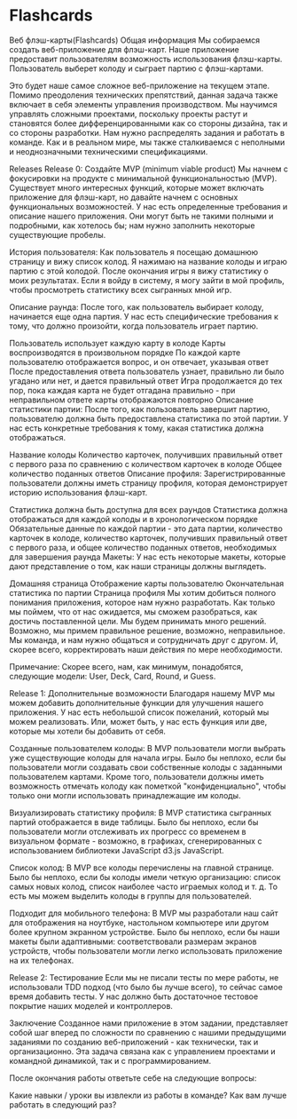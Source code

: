 # Flashcards


Веб флэш-карты(Flashcards)
Общая информация
Мы собираемся создать веб-приложение для флэш-карт. Наше приложение предоставит пользователям возможность использования флэш-карты. Пользователь выберет колоду и сыграет партию с флэш-картами.

Это будет наше самое сложное веб-приложение на текущем этапе. Помимо преодоления технических препятствий, данная задача также включает в себя элементы управления производством. Мы научимся управлять сложными проектами, поскольку проекты растут и становятся более дифференцированными как со стороны дизайна, так и со стороны разработки. Нам нужно распределять задания и работать в команде. Как и в реальном мире, мы также сталкиваемся с неполными и неоднозначными техническими спецификациями.

Releases
Release 0: Создайте MVP (minimum viable product)
Мы начнем с фокусировки на продукте с минимальной функциональностью (MVP). Существует много интересных функций, которые может включать приложение для флэш-карт, но давайте начнем с основных функциональных возможностей. У нас есть определенные требования и описание нашего приложения. Они могут быть не такими полными и подробными, как хотелось бы; нам нужно заполнить некоторые существующие пробелы.

История пользователя: Как пользователь я посещаю домашнюю страницу и вижу список колод. Я нажимаю на название колоды и играю партию с этой колодой. После окончания игры я вижу статистику о моих результатах. Если я войду в систему, я могу зайти в мой профиль, чтобы просмотреть статистику всех сыгранных мной игр.

Описание раунда: После того, как пользователь выбирает колоду, начинается еще одна партия. У нас есть специфические требования к тому, что должно произойти, когда пользователь играет партию.

Пользователь использует каждую карту в колоде
Карты воспроизводятся в произвольном порядке
По каждой карте пользователю отображается вопрос, и он отвечает, указывая ответ
После предоставления ответа пользователь узнает, правильно ли было угадано или нет, и дается правильный ответ
Игра продолжается до тех пор, пока каждая карта не будет отгадана правильно - при неправильном ответе карты отображаются повторно
Описание статистики партии: После того, как пользователь завершит партию, пользователю должна быть предоставлена статистика по этой партии. У нас есть конкретные требования к тому, какая статистика должна отображаться.

Название колоды
Количество карточек, получивших правильный ответ с первого раза по сравнению с количеством карточек в колоде
Общее количество поданных ответов
Описание профиля: Зарегистрированные пользователи должны иметь страницу профиля, которая демонстрирует историю использования флэш-карт.

Статистика должна быть доступна для всех раундов
Статистика должна отображаться для каждой колоды и в хронологическом порядке
Обязательные данные по каждой партии - это дата партии, количество карточек в колоде, количество карточек, получивших правильный ответ с первого раза, и общее количество поданных ответов, необходимых для завершения раунда
Макеты: У нас есть некоторые макеты, которые дают представление о том, как наши страницы должны выглядеть.

Домашняя страница
Отображение карты пользователю
Окончательная статистика по партии
Страница профиля
Мы хотим добиться полного понимания приложения, которое нам нужно разработать. Как только мы поймем, что от нас ожидается, мы сможем разобраться, как достичь поставленной цели. Мы будем принимать много решений. Возможно, мы примем правильное решение, возможно, неправильное. Мы команда, и нам нужно общаться и сотрудничать друг с другом. И, скорее всего, корректировать наши действия по мере необходимости.

Примечание: Скорее всего, нам, как минимум, понадобятся, следующие модели: User, Deck, Card, Round, и Guess.

Release 1: Дополнительные возможности
Благодаря нашему MVP мы можем добавить дополнительные функции для улучшения нашего приложения. У нас есть небольшой список пожеланий, который мы можем реализовать. Или, может быть, у нас есть функция или две, которые мы хотели бы добавить от себя.

Созданные пользователем колоды: В MVP пользователи могли выбрать уже существующие колоды для начала игры. Было бы неплохо, если бы пользователи могли создавать свои собственные колоды с заданными пользователем картами. Кроме того, пользователи должны иметь возможность отмечать колоду как пометкой "конфиденциально", чтобы только они могли использовать принадлежащие им колоды.

Визуализировать статистику профиля: В MVP статистика сыгранных партий отображается в виде таблицы. Было бы неплохо, если бы пользователи могли отслеживать их прогресс со временем в визуальном формате - возможно, в графиках, сгенерированных с использованием библиотеки JavaScript d3.js JavaScript.

Список колод: В MVP все колоды перечислены на главной странице. Было бы неплохо, если бы колоды имели четкую организацию: список самых новых колод, список наиболее часто играемых колод и т. д. То есть мы можем выделить колоды в группы для пользователей.

Подходит для мобильного телефона: В MVP мы разработали наш сайт для отображения на ноутбуке, настольном компьютере или другом более крупном экранном устройстве. Было бы неплохо, если бы наши макеты были адаптивными: соответствовали размерам экранов устройств, чтобы пользователи могли легко использовать приложение на их телефонах.

Release 2: Тестирование
Если мы не писали тесты по мере работы, не использовали TDD подход (что было бы лучше всего), то сейчас самое время добавить тесты. У нас должно быть достаточное тестовое покрытие наших моделей и контроллеров.

Заключение
Созданное нами приложение в этом задании, представляет собой шаг вперед по сложности по сравнению с нашими предыдущими заданиями по созданию веб-приложений - как технически, так и организационно. Эта задача связана как с управлением проектами и командной динамикой, так и с программированием.

После окончания работы ответьте себе на следующие вопросы:

Какие навыки / уроки вы извлекли из работы в команде?
Как вам лучше работать в следующий раз?
